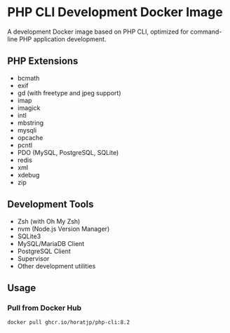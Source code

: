 # PHP CLI Development Docker Image

A development Docker image based on PHP CLI, optimized for command-line PHP application development.

## PHP Extensions

- bcmath
- exif
- gd (with freetype and jpeg support)
- imap
- imagick
- intl
- mbstring
- mysqli
- opcache
- pcntl
- PDO (MySQL, PostgreSQL, SQLite)
- redis
- xml
- xdebug
- zip

## Development Tools

- Zsh (with Oh My Zsh)
- nvm (Node.js Version Manager)
- SQLite3
- MySQL/MariaDB Client
- PostgreSQL Client
- Supervisor
- Other development utilities

## Usage

### Pull from Docker Hub

```sh
docker pull ghcr.io/horatjp/php-cli:8.2
```
